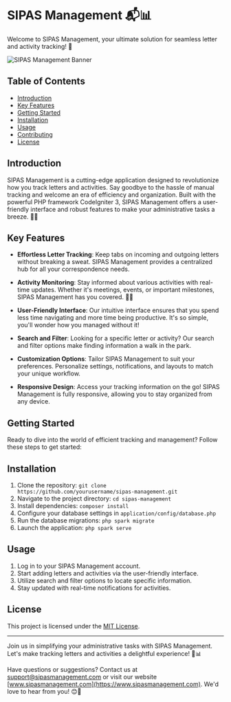 # SIPAS Management 📬📊

Welcome to SIPAS Management, your ultimate solution for seamless letter and activity tracking! 🚀

![SIPAS Management Banner](https://i.pinimg.com/1200x/bc/ce/f3/bccef3acf376bba141d56eb0d8fcfc09.jpg)

## Table of Contents

- [Introduction](#introduction)
- [Key Features](#key-features)
- [Getting Started](#getting-started)
- [Installation](#installation)
- [Usage](#usage)
- [Contributing](#contributing)
- [License](#license)

## Introduction

SIPAS Management is a cutting-edge application designed to revolutionize how you track letters and activities. Say goodbye to the hassle of manual tracking and welcome an era of efficiency and organization. Built with the powerful PHP framework CodeIgniter 3, SIPAS Management offers a user-friendly interface and robust features to make your administrative tasks a breeze. 💌📝

## Key Features

- **Effortless Letter Tracking**: Keep tabs on incoming and outgoing letters without breaking a sweat. SIPAS Management provides a centralized hub for all your correspondence needs.

- **Activity Monitoring**: Stay informed about various activities with real-time updates. Whether it's meetings, events, or important milestones, SIPAS Management has you covered. 📅🔔

- **User-Friendly Interface**: Our intuitive interface ensures that you spend less time navigating and more time being productive. It's so simple, you'll wonder how you managed without it!

- **Search and Filter**: Looking for a specific letter or activity? Our search and filter options make finding information a walk in the park.

- **Customization Options**: Tailor SIPAS Management to suit your preferences. Personalize settings, notifications, and layouts to match your unique workflow.

- **Responsive Design**: Access your tracking information on the go! SIPAS Management is fully responsive, allowing you to stay organized from any device.

## Getting Started

Ready to dive into the world of efficient tracking and management? Follow these steps to get started:

## Installation

1. Clone the repository: `git clone https://github.com/yourusername/sipas-management.git`
2. Navigate to the project directory: `cd sipas-management`
3. Install dependencies: `composer install`
4. Configure your database settings in `application/config/database.php`
5. Run the database migrations: `php spark migrate`
6. Launch the application: `php spark serve`

## Usage

1. Log in to your SIPAS Management account.
2. Start adding letters and activities via the user-friendly interface.
3. Utilize search and filter options to locate specific information.
4. Stay updated with real-time notifications for activities.


## License

This project is licensed under the [MIT License](LICENSE).

---

Join us in simplifying your administrative tasks with SIPAS Management. Let's make tracking letters and activities a delightful experience! 💌📊

Have questions or suggestions? Contact us at support@sipasmanagement.com or visit our website [www.sipasmanagement.com](https://www.sipasmanagement.com). We'd love to hear from you! 😊🚀
